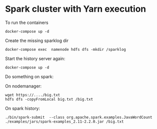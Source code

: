 
# Spark cluster with Yarn execution

To run the containers

```
docker-compose up -d
```

Create the missing sparklog dir

```
docker-compose exec  namenode hdfs dfs -mkdir /sparklog
```

Start the history server again:

```
docker-compose up -d
```

Do something on spark:

On nodemanager:
```
wget https://..../big.txt
hdfs dfs -copyFromLocal big.txt /big.txt
```

On spark history:
```
./bin/spark-submit  --class org.apache.spark.examples.JavaWordCount ./examples/jars/spark-examples_2.11-2.2.0.jar /big.txt
```

